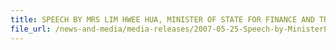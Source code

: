 ```yaml
---
title: SPEECH BY MRS LIM HWEE HUA, MINISTER OF STATE FOR FINANCE AND TRANSPORT, AT THE LAUNCH OF SECURE TRADE PARTNERSHIP ON FRIDAY 25 MAY 2007, 10.30 AM, AT THE MERITUS MANDARIN HOTEL SINGAPORE 
file_url: /news-and-media/media-releases/2007-05-25-Speech-by-MinisterLHH.pdf
---
```

